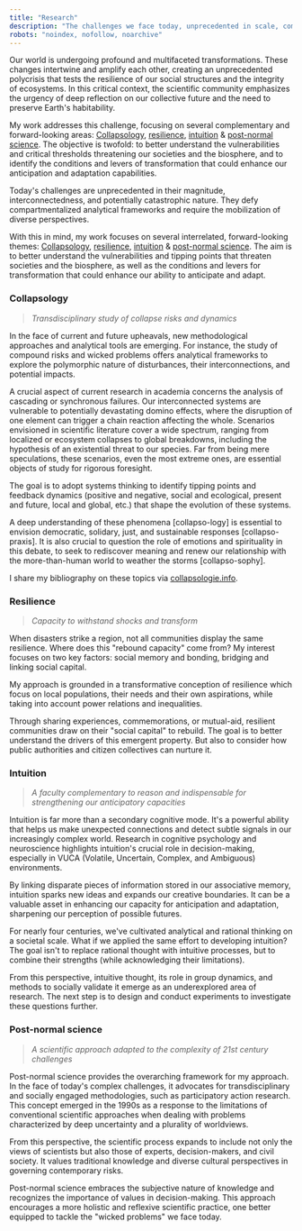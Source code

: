 ```yaml
---
title: "Research"
description: "The challenges we face today, unprecedented in scale, complexity and potentially catastrophic risks, defy compartmentalised analytical frameworks and require mobilising diverse perspectives."
robots: "noindex, nofollow, noarchive"
---
```


Our world is undergoing profound and multifaceted transformations. These changes intertwine and amplify each other, creating an unprecedented polycrisis that tests the resilience of our social structures and the integrity of ecosystems. In this critical context, the scientific community emphasizes the urgency of deep reflection on our collective future and the need to preserve Earth's habitability.

My work addresses this challenge, focusing on several complementary and forward-looking areas: [Collapsology](#collapsology), [resilience](#resilience), [intuition](#intuition) & [post-normal science](#post-normal-science). The objective is twofold: to better understand the vulnerabilities and critical thresholds threatening our societies and the biosphere, and to identify the conditions and levers of transformation that could enhance our anticipation and adaptation capabilities.

Today's challenges are unprecedented in their magnitude, interconnectedness, and potentially catastrophic nature. They defy compartmentalized analytical frameworks and require the mobilization of diverse perspectives. 

With this in mind, my work focuses on several interrelated, forward-looking themes: [Collapsology](#collapsology), [resilience](#resilience), [intuition](#intuition) & [post-normal science](#post-normal-science). The aim is to better understand the vulnerabilities and tipping points that threaten societies and the biosphere, as well as the conditions and levers for transformation that could enhance our ability to anticipate and adapt.

### Collapsology

> *Transdisciplinary study of collapse risks and dynamics*

In the face of current and future upheavals, new methodological approaches and analytical tools are emerging. For instance, the study of compound risks and wicked problems offers analytical frameworks to explore the polymorphic nature of disturbances, their interconnections, and potential impacts.

A crucial aspect of current research in academia concerns the analysis of cascading or synchronous failures. Our interconnected systems are vulnerable to potentially devastating domino effects, where the disruption of one element can trigger a chain reaction affecting the whole. Scenarios envisioned in scientific literature cover a wide spectrum, ranging from localized or ecosystem collapses to global breakdowns, including the hypothesis of an existential threat to our species. Far from being mere speculations, these scenarios, even the most extreme ones, are essential objects of study for rigorous foresight.

The goal is to adopt systems thinking to identify tipping points and feedback dynamics (positive and negative, social and ecological, present and future, local and global, etc.) that shape the evolution of these systems.

A deep understanding of these phenomena [collapso-logy] is essential to envision democratic, solidary, just, and sustainable responses [collapso-praxis]. It is also crucial to question the role of emotions and spirituality in this debate, to seek to rediscover meaning and renew our relationship with the more-than-human world to weather the storms [collapso-sophy].

I share my bibliography on these topics via [collapsologie.info](https://www.collapsologie.info/en/science).

### Resilience

> *Capacity to withstand shocks and transform*

When disasters strike a region, not all communities display the same resilience. Where does this "rebound capacity" come from? My interest focuses on two key factors: social memory and bonding, bridging and linking social capital.

My approach is grounded in a transformative conception of resilience which focus on local populations, their needs and their own aspirations, while taking into account power relations and inequalities.

Through sharing experiences, commemorations, or mutual-aid, resilient communities draw on their "social capital" to rebuild. The goal is to better understand the drivers of this emergent property. But also to consider how public authorities and citizen collectives can nurture it.

### Intuition

> *A faculty complementary to reason and indispensable for strengthening our anticipatory capacities*

Intuition is far more than a secondary cognitive mode. It's a powerful ability that helps us make unexpected connections and detect subtle signals in our increasingly complex world. Research in cognitive psychology and neuroscience highlights intuition's crucial role in decision-making, especially in VUCA (Volatile, Uncertain, Complex, and Ambiguous) environments. 

By linking disparate pieces of information stored in our associative memory, intuition sparks new ideas and expands our creative boundaries. It can be a valuable asset in enhancing our capacity for anticipation and adaptation, sharpening our perception of possible futures.

For nearly four centuries, we've cultivated analytical and rational thinking on a societal scale. What if we applied the same effort to developing intuition? The goal isn't to replace rational thought with intuitive processes, but to combine their strengths (while acknowledging their limitations).

From this perspective, intuitive thought, its role in group dynamics, and methods to socially validate it emerge as an underexplored area of research. The next step is to design and conduct experiments to investigate these questions further.

### Post-normal science

> *A scientific approach adapted to the complexity of 21st century challenges*

Post-normal science provides the overarching framework for my approach. In the face of today's complex challenges, it advocates for transdisciplinary and socially engaged methodologies, such as participatory action research.
This concept emerged in the 1990s as a response to the limitations of conventional scientific approaches when dealing with problems characterized by deep uncertainty and a plurality of worldviews. 

From this perspective, the scientific process expands to include not only the views of scientists but also those of experts, decision-makers, and civil society. It values traditional knowledge and diverse cultural perspectives in governing contemporary risks.

Post-normal science embraces the subjective nature of knowledge and recognizes the importance of values in decision-making. This approach encourages a more holistic and reflexive scientific practice, one better equipped to tackle the "wicked problems" we face today.